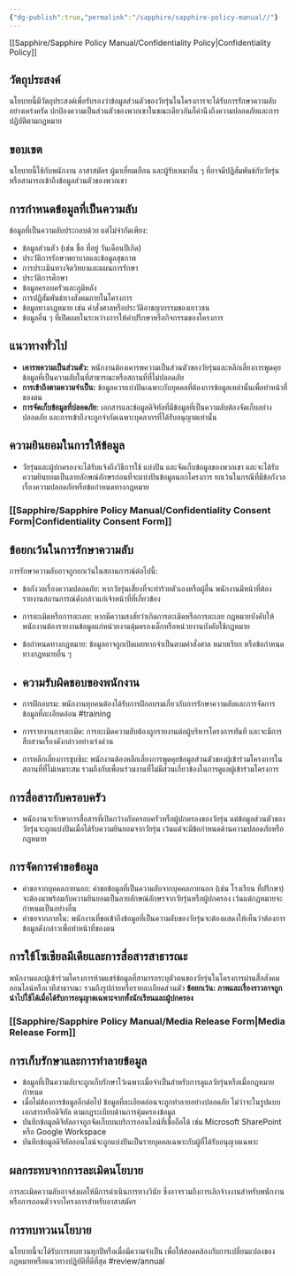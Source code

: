 ```yaml
---
{"dg-publish":true,"permalink":"/sapphire/sapphire-policy-manual//"}
---
```


[[Sapphire/Sapphire Policy Manual/Confidentiality Policy\|Confidentiality Policy]]
## วัตถุประสงค์
นโยบายนี้มีวัตถุประสงค์เพื่อรับรองว่าข้อมูลส่วนตัวของวัยรุ่นในโครงการจะได้รับการรักษาความลับอย่างเคร่งครัด ปกป้องความเป็นส่วนตัวของพวกเขาในขณะเดียวกันก็คำนึงถึงความปลอดภัยและการปฏิบัติตามกฎหมาย

## ขอบเขต
นโยบายนี้ใช้กับพนักงาน อาสาสมัคร ผู้มาเยี่ยมเยือน และผู้รับเหมาอื่น ๆ ที่อาจมีปฏิสัมพันธ์กับวัยรุ่นหรือสามารถเข้าถึงข้อมูลส่วนตัวของพวกเขา

## การกำหนดข้อมูลที่เป็นความลับ
ข้อมูลที่เป็นความลับประกอบด้วย แต่ไม่จำกัดเพียง:

- ข้อมูลส่วนตัว (เช่น ชื่อ ที่อยู่ วันเดือนปีเกิด)
- ประวัติการรักษาพยาบาลและข้อมูลสุขภาพ
- การประเมินทางจิตวิทยาและแผนการรักษา
- ประวัติการศึกษา
- ข้อมูลครอบครัวและภูมิหลัง
- การปฏิสัมพันธ์ทางสังคมภายในโครงการ
- ข้อมูลทางกฎหมาย เช่น คำสั่งศาลหรือประวัติอาชญากรรมของเยาวชน
- ข้อมูลอื่น ๆ ที่เปิดเผยในระหว่างการให้คำปรึกษาหรือกิจกรรมของโครงการ
## แนวทางทั่วไป
- **เคารพความเป็นส่วนตัว:** พนักงานต้องเคารพความเป็นส่วนตัวของวัยรุ่นและหลีกเลี่ยงการพูดคุยข้อมูลที่เป็นความลับในที่สาธารณะหรือสถานที่ที่ไม่ปลอดภัย
- **การเข้าถึงตามความจำเป็น:** ข้อมูลควรแบ่งปันเฉพาะกับบุคคลที่ต้องการข้อมูลเหล่านั้นเพื่อทำหน้าที่ของตน
- **การจัดเก็บข้อมูลที่ปลอดภัย:** เอกสารและข้อมูลดิจิทัลที่มีข้อมูลที่เป็นความลับต้องจัดเก็บอย่างปลอดภัย และการเข้าถึงจะถูกจำกัดเฉพาะบุคลากรที่ได้รับอนุญาตเท่านั้น
## ความยินยอมในการให้ข้อมูล
- วัยรุ่นและผู้ปกครองจะได้รับแจ้งถึงวิธีการใช้ แบ่งปัน และจัดเก็บข้อมูลของพวกเขา และจะได้รับความยินยอมเป็นลายลักษณ์อักษรก่อนที่จะแบ่งปันข้อมูลนอกโครงการ ยกเว้นในกรณีที่มีข้อกังวลเรื่องความปลอดภัยหรือข้อกำหนดทางกฎหมาย
### [[Sapphire/Sapphire Policy Manual/Confidentiality Consent Form\|Confidentiality Consent Form]]

## ข้อยกเว้นในการรักษาความลับ
การรักษาความลับอาจถูกยกเว้นในสถานการณ์ต่อไปนี้:

- ข้อกังวลเรื่องความปลอดภัย: หากวัยรุ่นเสี่ยงที่จะทำร้ายตัวเองหรือผู้อื่น พนักงานมีหน้าที่ต้องรายงานสถานการณ์ดังกล่าวแก่เจ้าหน้าที่ที่เกี่ยวข้อง
- การละเมิดหรือการละเลย: หากมีความสงสัยว่าเกิดการละเมิดหรือการละเลย กฎหมายบังคับให้พนักงานต้องรายงานข้อมูลแก่หน่วยงานคุ้มครองเด็กหรือหน่วยงานบังคับใช้กฎหมาย
- ข้อกำหนดทางกฎหมาย: ข้อมูลอาจถูกเปิดเผยหากจำเป็นตามคำสั่งศาล หมายเรียก หรือข้อกำหนดทางกฎหมายอื่น ๆ

- ## ความรับผิดชอบของพนักงาน
- การฝึกอบรม: พนักงานทุกคนต้องได้รับการฝึกอบรมเกี่ยวกับการรักษาความลับและการจัดการข้อมูลที่ละเอียดอ่อน #training 
- การรายงานการละเมิด: การละเมิดความลับต้องถูกรายงานต่อผู้บริหารโครงการทันที และจะมีการสืบสวนเรื่องดังกล่าวอย่างเร่งด่วน
- การหลีกเลี่ยงการซุบซิบ: พนักงานต้องหลีกเลี่ยงการพูดคุยข้อมูลส่วนตัวของผู้เข้าร่วมโครงการในสถานที่ที่ไม่เหมาะสม รวมถึงกับเพื่อนร่วมงานที่ไม่มีส่วนเกี่ยวข้องในการดูแลผู้เข้าร่วมโครงการ
## การสื่อสารกับครอบครัว
- พนักงานจะรักษาการสื่อสารที่เปิดกว้างกับครอบครัวหรือผู้ปกครองของวัยรุ่น แต่ข้อมูลส่วนตัวของวัยรุ่นจะถูกแบ่งปันเมื่อได้รับความยินยอมจากวัยรุ่น เว้นแต่จะมีข้อกำหนดด้านความปลอดภัยหรือกฎหมาย
## การจัดการคำขอข้อมูล
- คำขอจากบุคคลภายนอก: คำขอข้อมูลที่เป็นความลับจากบุคคลภายนอก (เช่น โรงเรียน ที่ปรึกษา) จะต้องมาพร้อมกับความยินยอมเป็นลายลักษณ์อักษรจากวัยรุ่นหรือผู้ปกครอง เว้นแต่กฎหมายจะกำหนดเป็นอย่างอื่น
- คำขอจากภายใน: พนักงานที่ขอเข้าถึงข้อมูลที่เป็นความลับของวัยรุ่นจะต้องแสดงให้เห็นว่าต้องการข้อมูลดังกล่าวเพื่อทำหน้าที่ของตน
## การใช้โซเชียลมีเดียและการสื่อสารสาธารณะ
พนักงานและผู้เข้าร่วมโครงการห้ามแชร์ข้อมูลที่สามารถระบุตัวตนของวัยรุ่นในโครงการผ่านสื่อสังคมออนไลน์หรือเวทีสาธารณะ รวมถึงรูปถ่ายหรือรายละเอียดส่วนตัว
**ข้อยกเว้น: ภาพและเรื่องราวอาจถูกนำไปใช้ได้เมื่อได้รับการอนุญาตเฉพาะจากทั้งนักเรียนและผู้ปกครอง**
### [[Sapphire/Sapphire Policy Manual/Media Release Form\|Media Release Form]]
## การเก็บรักษาและการทำลายข้อมูล
- ข้อมูลที่เป็นความลับจะถูกเก็บรักษาไว้เฉพาะเมื่อจำเป็นสำหรับการดูแลวัยรุ่นหรือเมื่อกฎหมายกำหนด
- เมื่อไม่ต้องการข้อมูลอีกต่อไป ข้อมูลที่ละเอียดอ่อนจะถูกทำลายอย่างปลอดภัย ไม่ว่าจะในรูปแบบเอกสารหรือดิจิทัล ตามกฎระเบียบด้านการคุ้มครองข้อมูล
- บันทึกข้อมูลดิจิทัลอาจถูกจัดเก็บบนบริการออนไลน์ที่เชื่อถือได้ เช่น Microsoft SharePoint หรือ Google Workspace
- บันทึกข้อมูลดิจิทัลออนไลน์จะถูกแบ่งปันเป็นรายบุคคลเฉพาะกับผู้ที่ได้รับอนุญาตเฉพาะ
## ผลกระทบจากการละเมิดนโยบาย
การละเมิดความลับอาจส่งผลให้มีการดำเนินการทางวินัย ซึ่งอาจรวมถึงการเลิกจ้างงานสำหรับพนักงาน หรือการถอนตัวจากโครงการสำหรับอาสาสมัคร

## การทบทวนนโยบาย
นโยบายนี้จะได้รับการทบทวนทุกปีหรือเมื่อมีความจำเป็น เพื่อให้สอดคล้องกับการเปลี่ยนแปลงของกฎหมายหรือแนวทางปฏิบัติที่ดีที่สุด #review/annual 

